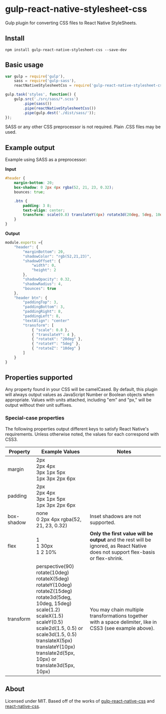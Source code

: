 # gulp-react-native-stylesheet-css

Gulp plugin for converting CSS files to React Native StyleSheets.


## Install

```
npm install gulp-react-native-stylesheet-css --save-dev
```

## Basic usage

```javascript
var gulp = require('gulp'),
    sass = require('gulp-sass'),
    reactNativeStylesheetCss = require('gulp-react-native-stylesheet-css');

gulp.task('styles', function() {
    gulp.src('./src/sass/*.scss')
        .pipe(sass())
        .pipe(reactNativeStylesheetCss())
        .pipe(gulp.dest('./dist/sass/'));
});
```

SASS or any other CSS preprocessor is not required. Plain .CSS files may be used.

## Example output

Example using SASS as a preprocessor:

__Input__

```scss
#header {
    margin-bottom: 20;
    box-shadow: 0 2px 4px rgba(52, 21, 23, 0.32);
    bounces: true;

    .btn {
        padding: 3 8;
        text-align: center;
        transform: scale(0.8) translateY(4px) rotate3d(20deg, 5deg, 10deg);
    }
}
```

__Output__

```javascript
module.exports ={
    "header": {
        "marginBottom": 20,
        "shadowColor": "rgb(52,21,23)",
        "shadowOffset": {
            "width": 0,
            "height": 2
        },
        "shadowOpacity": 0.32,
        "shadowRadius": 4,
        "bounces": true
    },
    "header btn": {
        "paddingTop": 3,
        "paddingBottom": 3,
        "paddingRight": 8,
        "paddingLeft": 8,
        "textAlign": "center"
        "transform": [
            { "scale": 0.8 },
            { "translateY": 4 },
            { "rotateX": "20deg" },
            { "rotateY": "5deg" },
            { "rotateZ": "10deg" }
        ]
    }
}
```

## Properties supported

Any property found in your CSS will be camelCased. By default, this plugin will always output values as JavaScript Number or Boolean objects when appropriate. Values with units attached, including "em" and "px," will be output without their unit suffixes.

### Special-case properties

The following properties output different keys to satisfy React Native's requirements. Unless otherwise noted, the values for each correspond with CSS3.

Property | Example Values | Notes
---------|----------------|------
margin | 2px<br />2px 4px<br />3px 1px 5px<br />1px 3px 2px 6px |
padding | 2px<br />2px 4px<br />3px 1px 5px<br />1px 3px 2px 6px |
box-shadow | none<br />0 2px 4px rgba(52, 21, 23, 0.32) | Inset shadows are not supported.
flex | 1<br />1 30px<br />1 2 10% | __Only the first value will be output__ and the rest will be ignored, as React Native does not support flex-basis or flex-shrink.
transform | perspective(90)<br />rotate(10deg)<br />rotateX(5deg)<br />rotateY(10deg)<br />rotateZ(15deg)<br />rotate3d(5deg, 10deg, 15deg)<br />scale(1.2)<br />scaleX(1.5)<br />scaleY(0.5)<br />scale2d(1.5, 0.5) or scale3d(1.5, 0.5)<br />translateX(5px)<br />translateY(10px)<br />translate2d(5px, 10px) or translate3d(5px, 10px) | You may chain multiple transformations together with a space delimiter, like in CSS3 (see example above).

## About

Licensed under MIT. Based off of the works of [gulp-react-native-css](https://github.com/soliury/gulp-react-native-css) and [react-native-css](https://github.com/sabeurthabti/react-native-css).
